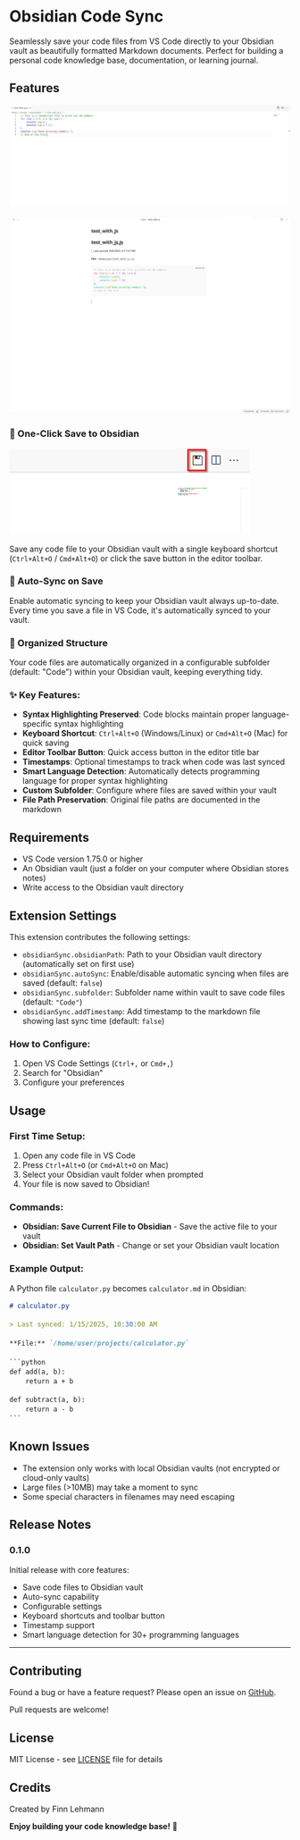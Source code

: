 # Obsidian Code Sync

Seamlessly save your code files from VS Code directly to your Obsidian vault as beautifully formatted Markdown documents. Perfect for building a personal code knowledge base, documentation, or learning journal.

## Features
![VS Code](images/vsCode_screenshot.png)

![Obsidian Markdown](images/Obsidian_screenshot.png)


### 📝 One-Click Save to Obsidian
![Save to Obsidian](images/feature_save.png)

Save any code file to your Obsidian vault with a single keyboard shortcut (`Ctrl+Alt+O` / `Cmd+Alt+O`) or click the save button in the editor toolbar.

### 🔄 Auto-Sync on Save
Enable automatic syncing to keep your Obsidian vault always up-to-date. Every time you save a file in VS Code, it's automatically synced to your vault.

### 📁 Organized Structure
Your code files are automatically organized in a configurable subfolder (default: "Code") within your Obsidian vault, keeping everything tidy.

### ✨ Key Features:
- **Syntax Highlighting Preserved**: Code blocks maintain proper language-specific syntax highlighting
- **Keyboard Shortcut**: `Ctrl+Alt+O` (Windows/Linux) or `Cmd+Alt+O` (Mac) for quick saving  
- **Editor Toolbar Button**: Quick access button in the editor title bar
- **Timestamps**: Optional timestamps to track when code was last synced
- **Smart Language Detection**: Automatically detects programming language for proper syntax highlighting
- **Custom Subfolder**: Configure where files are saved within your vault
- **File Path Preservation**: Original file paths are documented in the markdown

## Requirements

- VS Code version 1.75.0 or higher
- An Obsidian vault (just a folder on your computer where Obsidian stores notes)
- Write access to the Obsidian vault directory

## Extension Settings

This extension contributes the following settings:

* `obsidianSync.obsidianPath`: Path to your Obsidian vault directory (automatically set on first use)
* `obsidianSync.autoSync`: Enable/disable automatic syncing when files are saved (default: `false`)
* `obsidianSync.subfolder`: Subfolder name within vault to save code files (default: `"Code"`)
* `obsidianSync.addTimestamp`: Add timestamp to the markdown file showing last sync time (default: `false`)

### How to Configure:
1. Open VS Code Settings (`Ctrl+,` or `Cmd+,`)
2. Search for "Obsidian"
3. Configure your preferences

## Usage

### First Time Setup:
1. Open any code file in VS Code
2. Press `Ctrl+Alt+O` (or `Cmd+Alt+O` on Mac)
3. Select your Obsidian vault folder when prompted
4. Your file is now saved to Obsidian!

### Commands:
- **Obsidian: Save Current File to Obsidian** - Save the active file to your vault
- **Obsidian: Set Vault Path** - Change or set your Obsidian vault location

### Example Output:
A Python file `calculator.py` becomes `calculator.md` in Obsidian:

```markdown
# calculator.py

> Last synced: 1/15/2025, 10:30:00 AM

**File:** `/home/user/projects/calculator.py`

​```python
def add(a, b):
    return a + b

def subtract(a, b):
    return a - b
​```
```

## Known Issues

- The extension only works with local Obsidian vaults (not encrypted or cloud-only vaults)
- Large files (>10MB) may take a moment to sync
- Some special characters in filenames may need escaping

## Release Notes

### 0.1.0
Initial release with core features:
- Save code files to Obsidian vault
- Auto-sync capability
- Configurable settings
- Keyboard shortcuts and toolbar button
- Timestamp support
- Smart language detection for 30+ programming languages

---

## Contributing

Found a bug or have a feature request? Please open an issue on [GitHub](https://github.com/FinnLeh/vscode-obsidian-sync/issues).

Pull requests are welcome! 

## License

MIT License - see [LICENSE](LICENSE) file for details

## Credits

Created by Finn Lehmann

**Enjoy building your code knowledge base!** 🚀